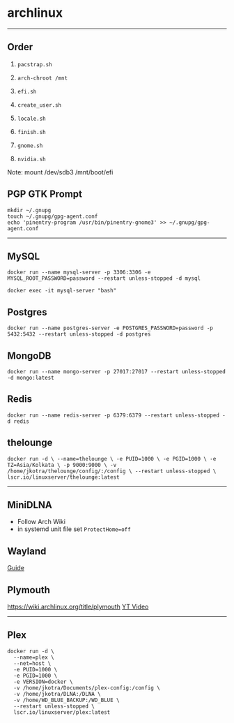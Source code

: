 # archlinux

---

## Order

1. `pacstrap.sh`
2. `arch-chroot /mnt`
3. `efi.sh`
4. `create_user.sh`
5. `locale.sh`
6. `finish.sh`

7. `gnome.sh`
8. `nvidia.sh`

Note: mount /dev/sdb3 /mnt/boot/efi

## PGP GTK Prompt

```
mkdir ~/.gnupg
touch ~/.gnupg/gpg-agent.conf
echo 'pinentry-program /usr/bin/pinentry-gnome3' >> ~/.gnupg/gpg-agent.conf
```

---

## MySQL

`docker run --name mysql-server -p 3306:3306 -e MYSQL_ROOT_PASSWORD=password --restart unless-stopped -d mysql`

`docker exec -it mysql-server "bash"`


## Postgres

`docker run --name postgres-server -e POSTGRES_PASSWORD=password -p 5432:5432 --restart unless-stopped -d postgres`

## MongoDB

`docker run --name mongo-server -p 27017:27017 --restart unless-stopped -d mongo:latest`

## Redis

`docker run --name redis-server -p 6379:6379 --restart unless-stopped -d redis`

## thelounge

`docker run -d \
  --name=thelounge \
  -e PUID=1000 \
  -e PGID=1000 \
  -e TZ=Asia/Kolkata \
  -p 9000:9000 \
  -v /home/jkotra/thelounge/config/:/config \
  --restart unless-stopped \
  lscr.io/linuxserver/thelounge:latest`

---

## MiniDLNA

* Follow Arch Wiki
* in systemd unit file set `ProtectHome=off`

## Wayland

[Guide](https://forum.endeavouros.com/t/enable-wayland-gnome-gdm-with-nvidia-and-make-gestures-suspend-work/31621)

## Plymouth

https://wiki.archlinux.org/title/plymouth
[YT Video](https://www.youtube.com/watch?v=eTk2yG1JFsE)

---

## Plex

```
docker run -d \
  --name=plex \
  --net=host \
  -e PUID=1000 \
  -e PGID=1000 \
  -e VERSION=docker \
  -v /home/jkotra/Documents/plex-config:/config \
  -v /home/jkotra/DLNA:/DLNA \
  -v /home/WD_BLUE_BACKUP:/WD_BLUE \
  --restart unless-stopped \
  lscr.io/linuxserver/plex:latest
```

